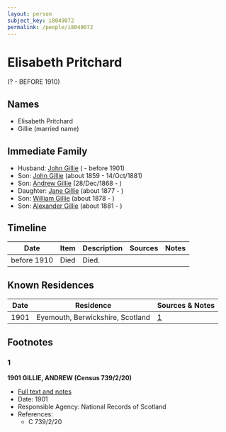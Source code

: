 ```yaml
---
layout: person
subject_key: i8049072
permalink: /people/i8049072
---
```


# Elisabeth Pritchard
(? - BEFORE 1910)

## Names

* Elisabeth Pritchard
* Gillie (married name)

## Immediate Family

* Husband: [John Gillie](./@95851656@-john-gillie-b-d1901.md) ( - before 1901)
* Son: [John Gillie](./@49104732@-john-gillie-b1859-d1881-10-14.md) (about 1859 - 14/Oct/1881)
* Son: [Andrew Gillie](./@60068056@-andrew-gillie-b1868-12-28-d.md) (28/Dec/1868 - )
* Daughter: [Jane Gillie](./@33381968@-jane-gillie-b1877-d.md) (about 1877 - )
* Son: [William Gillie](./@42722433@-william-gillie-b1878-d.md) (about 1878 - )
* Son: [Alexander Gillie](./@44750545@-alexander-gillie-b1881-d.md) (about 1881 - )

## Timeline

Date | Item | Description | Sources | Notes
---|---|---|---|---
before 1910 | Died | Died. |  | 

## Known Residences

Date | Residence | Sources & Notes
---|---|---
1901 | Eyemouth, Berwickshire, Scotland | [1](#1)

## Footnotes

### 1

**1901 GILLIE, ANDREW (Census 739/2/20)**

* [Full text and notes](../sources/@70189927@-1901-gillie,-andrew-census-739-2-20-.md)
* Date: 1901
* Responsible Agency: National Records of Scotland
* References: 
  * C 739/2/20

